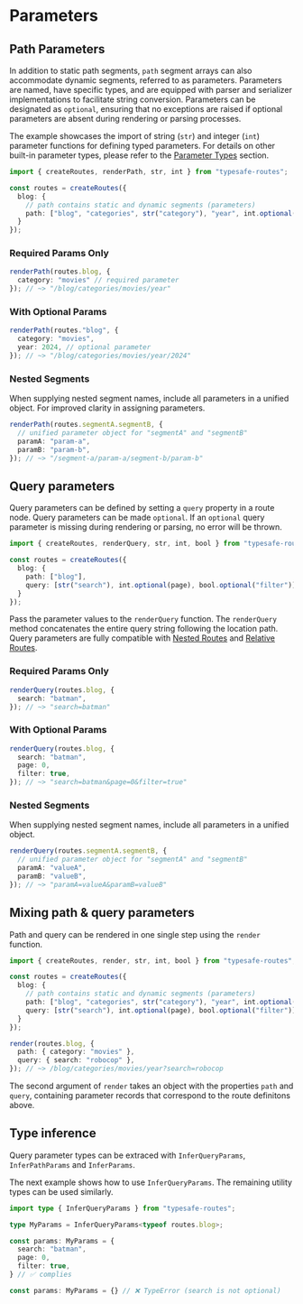# Parameters

## Path Parameters

In addition to static path segments, `path` segment arrays can also accommodate dynamic segments, referred to as parameters. Parameters are named, have specific types, and are equipped with parser and serializer implementations to facilitate string conversion. Parameters can be designated as `optional`, ensuring that no exceptions are raised if optional parameters are absent during rendering or parsing processes.

The example showcases the import of string (`str`) and integer (`int`) parameter functions for defining typed parameters. For details on other built-in parameter types, please refer to the [Parameter Types](basic-features/parameter-types.md) section.

``` ts
import { createRoutes, renderPath, str, int } from "typesafe-routes";

const routes = createRoutes({
  blog: {
    // path contains static and dynamic segments (parameters)
    path: ["blog", "categories", str("category"), "year", int.optional("year")]
  }
});
```

<!-- tabs:start -->
### **Required Params Only**
``` ts
renderPath(routes.blog, {
  category: "movies" // required parameter
}); // ~> "/blog/categories/movies/year"
```

### **With Optional Params**
``` ts
renderPath(routes."blog", {
  category: "movies",
  year: 2024, // optional parameter
}); // ~> "/blog/categories/movies/year/2024"
```

### **Nested Segments**

When supplying nested segment names, include all parameters in a unified object. For improved clarity in assigning parameters.

``` ts
renderPath(routes.segmentA.segmentB, {
  // unified parameter object for "segmentA" and "segmentB"
  paramA: "param-a",
  paramB: "param-b",
}); // ~> "/segment-a/param-a/segment-b/param-b"
```

<!-- tabs:end -->

## Query parameters

Query parameters can be defined by setting a `query` property in a route node. Query parameters can be made `optional`. If an `optional` query parameter is missing during rendering or parsing, no error will be thrown.

``` ts
import { createRoutes, renderQuery, str, int, bool } from "typesafe-routes";

const routes = createRoutes({
  blog: {
    path: ["blog"],
    query: [str("search"), int.optional(page), bool.optional("filter")]
  }
});
```

Pass the parameter values to the `renderQuery` function. The `renderQuery` method concatenates the entire query string following the location path. Query parameters are fully compatible with [Nested Routes](basic-features/nested-routes.md) and [Relative Routes](basic-features/relative-routes.md).

<!-- tabs:start -->
### **Required Params Only**
``` ts
renderQuery(routes.blog, {
  search: "batman",
}); // ~> "search=batman"
```

### **With Optional Params**

``` ts
renderQuery(routes.blog, {
  search: "batman",
  page: 0,
  filter: true,
}); // ~> "search=batman&page=0&filter=true"
```

### **Nested Segments**

When supplying nested segment names, include all parameters in a unified object.

``` ts
renderQuery(routes.segmentA.segmentB, {
  // unified parameter object for "segmentA" and "segmentB"
  paramA: "valueA",
  paramB: "valueB",
}); // ~> "paramA=valueA&paramB=valueB"
```

<!-- tabs:end -->

## Mixing path & query parameters

Path and query can be rendered in one single step using the `render` function.

``` ts
import { createRoutes, render, str, int, bool } from "typesafe-routes";

const routes = createRoutes({
  blog: {
    // path contains static and dynamic segments (parameters)
    path: ["blog", "categories", str("category"), "year", int.optional("year")]
    query: [str("search"), int.optional(page), bool.optional("filter")]
  }
});

render(routes.blog, {
  path: { category: "movies" },
  query: { search: "robocop" },
}); // ~> /blog/categories/movies/year?search=robocop
```

The second argument of `render` takes an object with the properties `path` and `query`, containing parameter records that correspond to the route definitons above.


## Type inference

Query parameter types can be extraced with `InferQueryParams`, `InferPathParams` and `InferParams`.

The next example shows how to use `InferQueryParams`. The remaining utility types can be used similarly.

``` ts
import type { InferQueryParams } from "typesafe-routes";

type MyParams = InferQueryParams<typeof routes.blog>;

const params: MyParams = {
  search: "batman",
  page: 0,
  filter: true,
} // ✅ complies

const params: MyParams = {} // ❌ TypeError (search is not optional)
```
